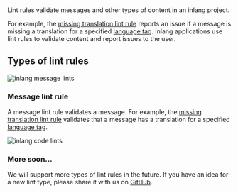 <doc-header title="What is a Lint Rule?" description="Validate content in an inlang project." button="Get started" link="/documentation/lint-rule/guide">
</doc-header>

<br/>

<!-- ![pluginCover](https://cdn.jsdelivr.net/gh/opral/monorepo/inlang/documentation/plugin/assets/plugin-cover.png) -->

Lint rules validate messages and other types of content in an inlang project.

For example, the [missing translation lint rule](/m/messageLintRule.inlang.missingTranslation) reports an issue if a message is missing a translation for a specified [language tag](/documentation/concept/language-tag). Inlang applications use lint rules to validate content and report issues to the user.

## Types of lint rules

![inlang message lints](https://cdn.jsdelivr.net/gh/opral/monorepo/inlang/documentation/sdk/assets/lintrule-messagelints.jpg)

### Message lint rule

A message lint rule validates a message. For example, the [missing translation lint rule](/m/messageLintRule.inlang.missingTranslation) validates that a message has a translation for a specified [language tag](/documentation/concept/language-tag).

![inlang code lints](https://cdn.jsdelivr.net/gh/opral/monorepo/inlang/documentation/sdk/assets/lintrule-codelints.jpg)

### More soon...

We will support more types of lint rules in the future. If you have an idea for a new lint type, please share it with us on [GitHub](https://github.com/inlang/monorepo/discussions).


<doc-links>
    <doc-link title="API Introduction" icon="mdi:book-open-page-variant" href="/documentation/lint-rule/api-introduction" description="Read Lint Rule API Reference."></doc-link>
    <doc-link title="Build a Lint Rule" icon="mdi:skip-next" href="/documentation/lint-rule/guide" description="Learn how to build your first Lint Rule."></doc-link>
</doc-links>

<br/>
<br/>